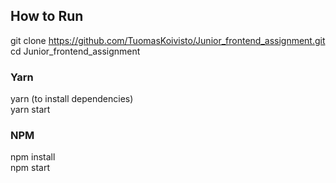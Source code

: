 ## How to Run ##

git clone https://github.com/TuomasKoivisto/Junior_frontend_assignment.git  
cd Junior_frontend_assignment

### Yarn ###

yarn (to install dependencies)    
yarn start

### NPM ###

npm install   
npm start
